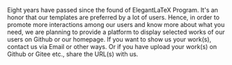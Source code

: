 Eight years have passed since the found of ElegantLaTeX Program. It's an honor that our templates are preferred by a lot of users. Hence, in order to promote more interactions among our users and know more about what you need, we are planning to provide a platform to display selected works of our users on Github or our homepage. If you want to show us your work(s), contact us via Email or other ways. Or if you have upload your work(s) on Github or Gitee etc., share the URL(s) with us.
